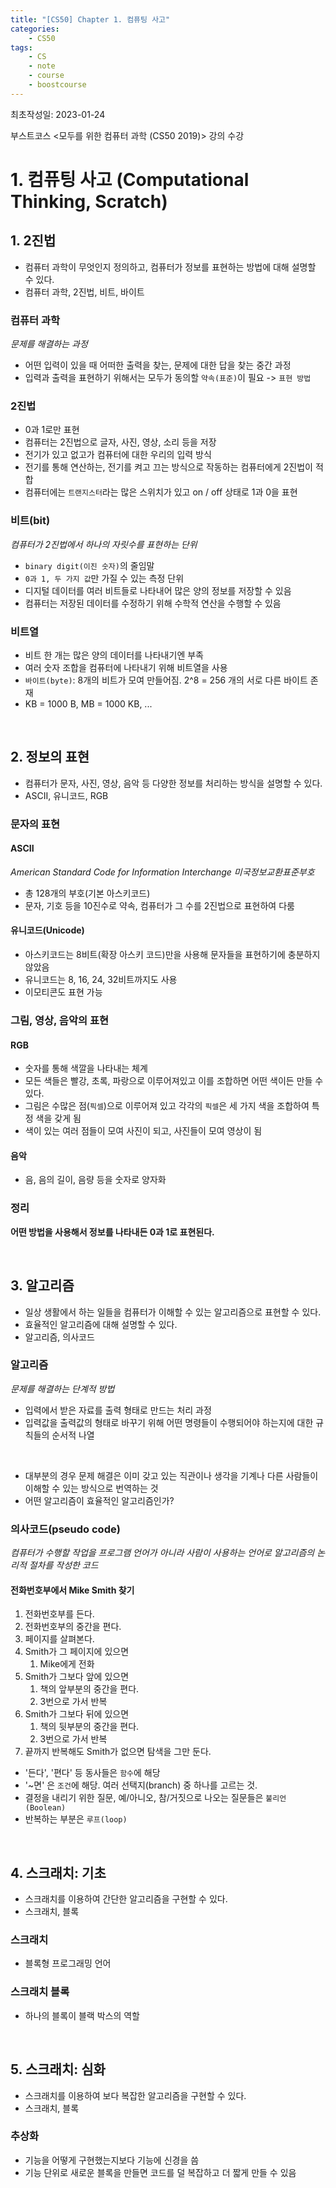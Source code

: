 ```yaml
---
title: "[CS50] Chapter 1. 컴퓨팅 사고"
categories:
    - CS50
tags:
    - CS
    - note
    - course
    - boostcourse
---
```


최초작성일: 2023-01-24

부스트코스 <모두를 위한 컴퓨터 과학 (CS50 2019)> 강의 수강

# 1. 컴퓨팅 사고 (Computational Thinking, Scratch)

## 1. 2진법

- 컴퓨터 과학이 무엇인지 정의하고, 컴퓨터가 정보를 표현하는 방법에 대해 설명할 수 있다.
- 컴퓨터 과학, 2진법, 비트, 바이트

### 컴퓨터 과학

*문제를 해결하는 과정*
- 어떤 입력이 있을 때 어떠한 출력을 찾는, 문제에 대한 답을 찾는 중간 과정
- 입력과 출력을 표현하기 위해서는 모두가 동의할 `약속(표준)`이 필요 -> `표현 방법`

### 2진법

- 0과 1로만 표현
- 컴퓨터는 2진법으로 글자, 사진, 영상, 소리 등을 저장
- 전기가 있고 없고가 컴퓨터에 대한 우리의 입력 방식
- 전기를 통해 연산하는, 전기를 켜고 끄는 방식으로 작동하는 컴퓨터에게 2진법이 적합
- 컴퓨터에는 `트랜지스터`라는 많은 스위치가 있고 on / off 상태로 1과 0을 표현

### 비트(bit)

*컴퓨터가 2진법에서 하나의 자릿수를 표현하는 단위*
- `binary digit(이진 숫자)`의 줄임말
- `0과 1, 두 가지 값`만 가질 수 있는 측정 단위
- 디지털 데이터를 여러 비트들로 나타내어 많은 양의 정보를 저장할 수 있음
- 컴퓨터는 저장된 데이터를 수정하기 위해 수학적 연산을 수행할 수 있음

### 비트열

- 비트 한 개는 많은 양의 데이터를 나타내기엔 부족
- 여러 숫자 조합을 컴퓨터에 나타내기 위해 비트열을 사용
- `바이트(byte)`: 8개의 비트가 모여 만들어짐. 2^8 = 256 개의 서로 다른 바이트 존재
- KB = 1000 B, MB = 1000 KB, ...

<br/>

## 2. 정보의 표현

- 컴퓨터가 문자, 사진, 영상, 음악 등 다양한 정보를 처리하는 방식을 설명할 수 있다.
- ASCII, 유니코드, RGB

### 문자의 표현

#### ASCII

*American Standard Code for Information Interchange 미국정보교환표준부호*
- 총 128개의 부호(기본 아스키코드)
- 문자, 기호 등을 10진수로 약속, 컴퓨터가 그 수를 2진법으로 표현하여 다룸

#### 유니코드(Unicode)

- 아스키코드는 8비트(확장 아스키 코드)만을 사용해 문자들을 표현하기에 충분하지 않았음
- 유니코드는 8, 16, 24, 32비트까지도 사용
- 이모티콘도 표현 가능

### 그림, 영상, 음악의 표현

#### RGB

- 숫자를 통해 색깔을 나타내는 체계
- 모든 색들은 빨강, 초록, 파랑으로 이루어져있고 이를 조합하면 어떤 색이든 만들 수 있다.
- 그림은 수많은 점(`픽셀`)으로 이루어져 있고 각각의 `픽셀`은 세 가지 색을 조합하여 특정 색을 갖게 됨
- 색이 있는 여러 점들이 모여 사진이 되고, 사진들이 모여 영상이 됨

#### 음악

- 음, 음의 길이, 음량 등을 숫자로 양자화

### 정리
**어떤 방법을 사용해서 정보를 나타내든 0과 1로 표현된다.**

<br/>

## 3. 알고리즘

- 일상 생활에서 하는 일들을 컴퓨터가 이해할 수 있는 알고리즘으로 표현할 수 있다.
- 효율적인 알고리즘에 대해 설명할 수 있다.
- 알고리즘, 의사코드

### 알고리즘

*문제를 해결하는 단계적 방법*
- 입력에서 받은 자료를 출력 형태로 만드는 처리 과정
- 입력값을 출력값의 형태로 바꾸기 위해 어떤 명령들이 수행되어야 하는지에 대한 규칙들의 순서적 나열

<br/>

- 대부분의 경우 문제 해결은 이미 갖고 있는 직관이나 생각을 기계나 다른 사람들이 이해할 수 있는 방식으로 번역하는 것
- 어떤 알고리즘이 효율적인 알고리즘인가?

### 의사코드(pseudo code)

*컴퓨터가 수행할 작업을 프로그램 언어가 아니라 사람이 사용하는 언어로 알고리즘의 논리적 절차를 작성한 코드*

#### 전화번호부에서 Mike Smith 찾기

1. 전화번호부를 든다.
2. 전화번호부의 중간을 편다.
3. 페이지를 살펴본다.
4. Smith가 그 페이지에 있으면
    1. Mike에게 전화
5. Smith가 그보다 앞에 있으면
    1. 책의 앞부분의 중간을 편다.
    2. 3번으로 가서 반복
6. Smith가 그보다 뒤에 있으면
    1. 책의 뒷부분의 중간을 편다.
    2. 3번으로 가서 반복
7. 끝까지 반복해도 Smith가 없으면 탐색을 그만 둔다.

- '든다', '편다' 등 동사들은 `함수`에 해당
- '~면' 은 `조건`에 해당. 여러 선택지(branch) 중 하나를 고르는 것.
- 결정을 내리기 위한 질문, 예/아니오, 참/거짓으로 나오는 질문들은 `불리언(Boolean)`
- 반복하는 부분은 `루프(loop)`

<br/>

## 4. 스크래치: 기초

- 스크래치를 이용하여 간단한 알고리즘을 구현할 수 있다.
- 스크래치, 블록

### 스크래치

- 블록형 프로그래밍 언어

### 스크래치 블록

- 하나의 블록이 블랙 박스의 역할

<br/>

## 5. 스크래치: 심화

- 스크래치를 이용하여 보다 복잡한 알고리즘을 구현할 수 있다.
- 스크래치, 블록

### 추상화

- 기능을 어떻게 구현했는지보다 기능에 신경을 씀
- 기능 단위로 새로운 블록을 만들면 코드를 덜 복잡하고 더 짧게 만들 수 있음